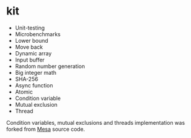 # kit

- Unit-testing
- Microbenchmarks
- Lower bound
- Move back
- Dynamic array
- Input buffer
- Random number generation
- Big integer math
- SHA-256
- Async function
- Atomic
- Condition variable
- Mutual exclusion
- Thread

Condition variables, mutual exclusions and threads implementation was forked from [Mesa][mesa_link] source code.

[mesa_link]: https://gitlab.freedesktop.org/mesa/mesa
